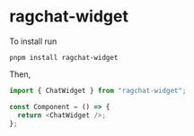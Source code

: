 # ragchat-widget

To install run

`pnpm install ragchat-widget`

Then,

```ts
import { ChatWidget } from "ragchat-widget";

const Component = () => {
  return <ChatWidget />;
};
```
